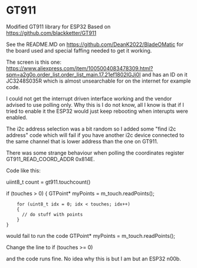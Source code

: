 # GT911
Modified GT911 library for ESP32
Based on https://github.com/blackketter/GT911


See the README.MD on https://github.com/DeanK2022/BladeOMatic for the board used and special faffing needed to get it working.

The screen is this one: https://www.aliexpress.com/item/1005004083478309.html?spm=a2g0o.order_list.order_list_main.17.21ef1802IGJi0I and has an ID on it JC3248S035R which is almost unsearchable for on the internet for example code.

I could not get the interrupt driven interface working and the vendor advised to use polling only.  Why this is I do not know, all I know is that if I tried to enable it the ESP32 would just keep rebooting when interupts were enabled.

The i2c address selection was a bit random so I added some "find i2c address" code which will fail if you have another i2c device connected to the same channel that is lower address than the one on GT911.

There was some strange behaviour when polling the coordinates register GT911_READ_COORD_ADDR  0x814E.

Code like this:

uiint8_t count = gt911.touchcount()

if (touches > 0)
    {
        GTPoint* myPoints = m_touch.readPoints();
       
        for (uint8_t idx = 0; idx < touches; idx++)
        {
          // do stuff with points
        }
    }
 would fail to run the code GTPoint* myPoints = m_touch.readPoints();
 
 Change the line to 
 if (touches >= 0)
 
 and the code runs fine.  No idea why this is but I am but an ESP32 n00b.



